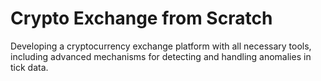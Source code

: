# Crypto Exchange from Scratch
Developing a cryptocurrency exchange platform with all necessary tools, including advanced mechanisms for detecting and handling anomalies in tick data.


